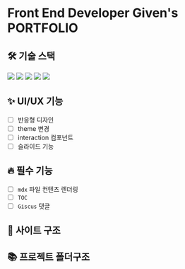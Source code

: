 # Front End Developer Given's PORTFOLIO

## 🛠️ 기술 스택

 <img src="https://img.shields.io/badge/Next-000000?style=flat&logo=Next.js&logoColor=white"/>
<img src="https://img.shields.io/badge/SWR-000000?style=flat&logo=SWR&logoColor=white"/> 
    <img src="https://img.shields.io/badge/Recoil-3578E5?style=flat&logo=recoil&logoColor=white"/>  
 <img src="https://img.shields.io/badge/Tailwindcss-06B6D4?style=flat&logo=Tailwindcss&logoColor=white"/> 
     <img src="https://img.shields.io/badge/Shadcnui-000000?style=flat&logo=Shadcnui&logoColor=white"/>

## ✨ UI/UX 기능

- [ ] 반응형 디자인
- [ ] theme 변경
- [ ] interaction 컴포넌트
- [ ] 슬라이드 기능

## 🔥 필수 기능

- [ ] `mdx` 파일 컨텐츠 렌더링
- [ ] `TOC`
- [ ] `Giscus` 댓글

## 🌲 사이트 구조

## 📚 프로젝트 폴더구조
